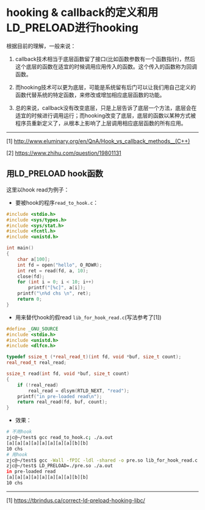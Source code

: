 # hooking & callback的定义和用LD_PRELOAD进行hooking



根据目前的理解，一般来说：

1. callback技术相当于底层函数留了接口(比如函数参数有一个函数指针)，然后这个底层的函数在适宜的时候调用应用传入的函数。这个传入的函数称为回调函数。

1. 而hooking技术可以更为底层，可能是系统留有后门可以让我们用自己定义的函数代替系统的特定函数，来修改或增加相应底层函数的功能。

1. 总的来说，callback没有改变底层，只是上层告诉了底层一个方法，底层会在适宜的时候进行调用运行；而hooking改变了底层，底层的函数以某种方式被程序员重新定义了，从根本上影响了上层调用相应底层函数的所有应用。

---
[1] http://www.eluminary.org/en/QnA/Hook_vs_callback_methods__(C++)

[2] https://www.zhihu.com/question/19801131

## 用LD_PRELOAD hook函数

这里以hook read为例子：

* 要被hook的程序`read_to_hook.c`：
```cpp
#include <stdio.h>
#include <sys/types.h>
#include <sys/stat.h>
#include <fcntl.h>
#include <unistd.h>

int main()
{
    char a[100];
    int fd = open("hello", O_RDWR);
    int ret = read(fd, a, 10);
    close(fd);
    for (int i = 0; i < 10; i++)
        printf("[%c]", a[i]);
    printf("\n%d chs \n", ret);
    return 0;
}
```
* 用来替代hook的假read `lib_for_hook_read.c`(写法参考了[1])
```cpp
#define _GNU_SOURCE
#include <stdio.h>
#include <unistd.h>
#include <dlfcn.h>

typedef ssize_t (*real_read_t)(int fd, void *buf, size_t count);
real_read_t real_read;

ssize_t read(int fd, void *buf, size_t count)
{
    if (!real_read)
        real_read = dlsym(RTLD_NEXT, "read");
    printf("in pre-loaded read\n");
    return real_read(fd, buf, count);
}
```

* 效果：
```bash
# 不用hook
zjc@~/test$ gcc read_to_hook.c; ./a.out
[a][a][a][a][a][a][a][a][b][b]
10 chs
# 用hook
zjc@~/test$ gcc -Wall -fPIC -ldl -shared -o pre.so lib_for_hook_read.c
zjc@~/test$ LD_PRELOAD=./pre.so ./a.out
in pre-loaded read
[a][a][a][a][a][a][a][a][b][b]
10 chs
```

---
[1] https://tbrindus.ca/correct-ld-preload-hooking-libc/